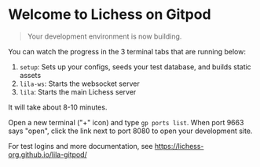 # Welcome to Lichess on Gitpod

> Your development environment is now building.

You can watch the progress in the 3 terminal tabs that are running below:

1. `setup`: Sets up your configs, seeds your test database, and builds static assets
2. `lila-ws`: Starts the websocket server
3. `lila`: Starts the main Lichess server

It will take about 8-10 minutes.

Open a new terminal ("+" icon) and type `gp ports list`. When port 9663 says "open", click the link next to port 8080 to open your development site.

For test logins and more documentation, see https://lichess-org.github.io/lila-gitpod/
